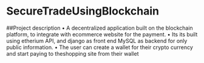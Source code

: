 # SecureTradeUsingBlockchain

##Project description
• A decentralized application built on the blockchain platform, to integrate with ecommerce website for the payment.
• Its its built using etherium API, and django as front end MySQL as backend for only public information.
• The user can create a wallet for their crypto currency and start paying to theshopping site from their wallet
